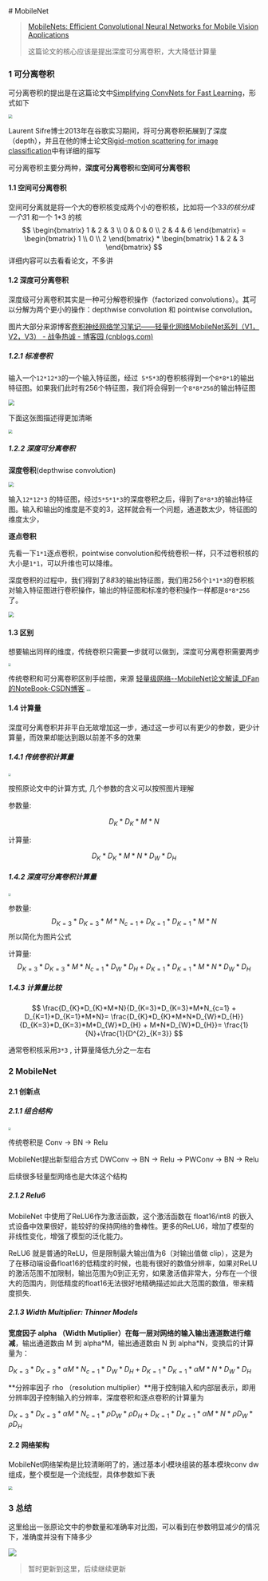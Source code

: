 <head>
	<style type="text/css">h1:first-child {display:none;}</style>
	<script type="text/javascript" src="https://cdnjs.cloudflare.com/ajax/libs/mathjax/2.7.7/latest.js?config=TeX-MML-AM_CHTML"></script>
    <script type="text/x-mathjax-config">
        MathJax.Hub.Config({
            tex2jax: {
            skipTags: ['script', 'noscript', 'style', 'textarea', 'pre'],
            inlineMath: [['$','$']]
            }
        });
    </script>
</head>
# MobileNet

> [MobileNets: Efficient Convolutional Neural Networks for Mobile Vision Applications](https://arxiv.org/abs/1704.04861)
>
> 这篇论文的核心应该是提出深度可分离卷积，大大降低计算量

### 1 可分离卷积

可分离卷积的提出是在这篇论文中[Simplifying ConvNets for Fast Learning](https://link.zhihu.com/?target=https%3A//www.researchgate.net/profile/Christophe_Garcia2/publication/230867026_Simplifying_ConvNets_for_Fast_Learning/links/54ae96f60cf29661a3d39931.pdf)，形式如下

<img src="https://cdn.jsdelivr.net/gh/lblbk/picgo/work/mobilenetv1_separable.png" style="zoom:50%;" />

Laurent Sifre博士2013年在谷歌实习期间，将可分离卷积拓展到了深度（depth），并且在他的博士论文[Rigid-motion scattering for image classification](https://link.zhihu.com/?target=http%3A//www.cmapx.polytechnique.fr/~sifre/research/phd_sifre.pdf)中有详细的描写

可分离卷积主要分两种，**深度可分离卷积**和**空间可分离卷积**

#### 1.1 空间可分离卷积

空间可分离就是将一个大的卷积核变成两个小的卷积核，比如将一个3*3的核分成一个3*1 和一个 1*3 的核
$$
\begin{bmatrix} 1 & 2 & 3 \\ 0 & 0 & 0 \\ 2 & 4 & 6 \end{bmatrix} = \begin{bmatrix} 1 \\ 0 \\ 2 \end{bmatrix} * \begin{bmatrix} 1 & 2 & 3 \end{bmatrix}
$$
详细内容可以去看看论文，不多讲

#### 1.2 深度可分离卷积

深度级可分离卷积其实是一种可分解卷积操作（factorized convolutions）。其可以分解为两个更小的操作：depthwise  convolution 和 pointwise convolution。

图片大部分来源博客[卷积神经网络学习笔记——轻量化网络MobileNet系列（V1，V2，V3） - 战争热诚 - 博客园 (cnblogs.com)](https://www.cnblogs.com/wj-1314/p/10494911.html)

##### 1.2.1 标准卷积

输入一个`12*12*3`的一个输入特征图，经过` 5*5*3`的卷积核得到一个`8*8*1`的输出特征图。如果我们此时有256个特征图，我们将会得到一个`8*8*256`的输出特征图

<img src="https://cdn.jsdelivr.net/gh/lblbk/picgo/work/mobilenetv1_conv1.png" style="zoom:75%;" />

下面这张图描述得更加清晰

<img src="https://cdn.jsdelivr.net/gh/lblbk/picgo/work/mobilenetv1_conv2.png" style="zoom: 50%;" />

##### 1.2.2 深度可分离卷积

**深度卷积**(depthwise convolution)

<img src="https://cdn.jsdelivr.net/gh/lblbk/picgo/work/mobilenetv1_separable2.png" style="zoom:67%;" />

输入`12*12*3` 的特征图，经过`5*5*1*3`的深度卷积之后，得到了`8*8*3`的输出特征图。输入和输出的维度是不变的3，这样就会有一个问题，通道数太少，特征图的维度太少，

**逐点卷积**

先看一下`1*1`逐点卷积，pointwise convolution和传统卷积一样，只不过卷积核的大小是`1*1`，可以升维也可以降维。

深度卷积的过程中，我们得到了8*8*3的输出特征图，我们用256个`1*1*3`的卷积核对输入特征图进行卷积操作，输出的特征图和标准的卷积操作一样都是`8*8*256`了。

<img src="https://cdn.jsdelivr.net/gh/lblbk/picgo/work/mobilenetv1_pointwise.png" style="zoom: 67%;" />

#### 1.3 区别

想要输出同样的维度，传统卷积只需要一步就可以做到，深度可分离卷积需要两步

<img src="https://cdn.jsdelivr.net/gh/lblbk/picgo/work/mobilenetv1_conv3.png" style="zoom: 33%;" />

传统卷积和可分离卷积区别手绘图，来源 [轻量级网络--MobileNet论文解读_DFan的NoteBook-CSDN博客](https://blog.csdn.net/u011974639/article/details/79199306)
<img src="https://cdn.jsdelivr.net/gh/lblbk/picgo/work/mobilenetv1_conv.png" style="zoom: 25%;" /><img src="https://cdn.jsdelivr.net/gh/lblbk/picgo/work/mobilenetv1_depth.png" style="zoom: 25%;" />

#### 1.4 计算量

深度可分离卷积并非平白无故增加这一步，通过这一步可以有更少的参数，更少计算量，而效果却能达到跟以前差不多的效果

##### 1.4.1 传统卷积计算量

<img src="https://cdn.jsdelivr.net/gh/lblbk/picgo/work/mobilenetv1_flops1.png" style="zoom: 33%;" />

按照原论文中的计算方式, 几个参数的含义可以按照图片理解

参数量: 

$$
D_{K}*D_{K}*M*N
$$

计算量: 

$$
D_{K}*D_{K}*M*N*D_{W}*D_{H}
$$

##### 1.4.2 深度可分离卷积计算量

<img src="https://cdn.jsdelivr.net/gh/lblbk/picgo/work/mobilenetv1_flops2.png" style="zoom:33%;" />

参数量: 
$$
D_{K=3}*D_{K=3}*M*N_{c=1} + D_{K=1}*D_{K=1}*M*N
$$
 所以简化为图片公式

计算量: 
$$
D_{K=3}*D_{K=3}*M*N_{c=1}*D_{W}*D_{H} + D_{K=1}*D_{K=1}*M*N*D_{W}*D_{H}
$$

##### 1.4.3 计算量比较

$$
\frac{D_{K}*D_{K}*M*N}{D_{K=3}*D_{K=3}*M*N_{c=1} + D_{K=1}*D_{K=1}*M*N}=
\frac{D_{K}*D_{K}*M*N*D_{W}*D_{H}}{D_{K=3}*D_{K=3}*M*D_{W}*D_{H} + M*N*D_{W}*D_{H}}=
\frac{1}{N}+\frac{1}{D^{2}_{K=3}}
$$

通常卷积核采用`3*3` , 计算量降低九分之一左右

### 2 MobileNet

#### 2.1 创新点

##### 2.1.1 组合结构

<img src="https://cdn.jsdelivr.net/gh/lblbk/picgo/work/mobilenetv1_backbone.png" style="zoom: 33%;" />

传统卷积是 Conv -> BN -> Relu

MobileNet提出新型组合方式 DWConv -> BN -> Relu -> PWConv -> BN -> Relu 

后续很多轻量型网络也是大体这个结构

##### 2.1.2 Relu6

MobileNet 中使用了ReLU6作为激活函数，这个激活函数在 float16/int8 的嵌入式设备中效果很好，能较好的保持网络的鲁棒性。更多的ReLU6，增加了模型的非线性变化，增强了模型的泛化能力。

ReLU6 就是普通的ReLU，但是限制最大输出值为6（对输出值做 clip），这是为了在移动端设备float16的低精度的时候，也能有很好的数值分辨率，如果对ReLU的激活范围不加限制，输出范围为0到正无穷，如果激活值非常大，分布在一个很大的范围内，则低精度的float16无法很好地精确描述如此大范围的数值，带来精度损失.

##### 2.1.3 Width Multiplier: Thinner Models

**宽度因子 alpha （Width Mutiplier）在每一层对网络的输入输出通道数进行缩减**，输出通道数由 M 到 alpha\*M，输出通道数由 N 到 alpha*N，变换后的计算量为：

$D_{K=3}*D_{K=3}*\alpha M*N_{c=1}*D_{W}*D_{H} + D_{K=1}*D_{K=1}*\alpha M*N*D_{W}*D_{H}$

**分辨率因子 rho （resolution multiplier）**用于控制输入和内部层表示，即用分辨率因子控制输入的分辨率，深度卷积和逐点卷积的计算量为

$D_{K=3}*D_{K=3}*\alpha M*N_{c=1}* \rho D_{W}* \rho D_{H} + D_{K=1}*D_{K=1}*\alpha M*N* \rho D_{W}* \rho D_{H}$

#### 2.2 网络架构

MobileNet网络架构是比较清晰明了的，通过基本小模块组装的基本模块conv dw组成，整个模型是一个流线型，具体参数如下表

<img src="https://cdn.jsdelivr.net/gh/lblbk/picgo/work/mobilenetv1_arch.png" style="zoom:50%;" />

### 3 总结

这里给出一张原论文中的参数量和准确率对比图，可以看到在参数明显减少的情况下，准确度并没有下降多少

![](https://cdn.jsdelivr.net/gh/lblbk/picgo/work/mbnv1-test.png)

> 暂时更新到这里，后续继续更新